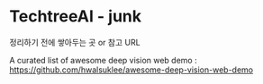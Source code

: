 # TechtreeAI - junk

정리하기 전에 쌓아두는 곳 or 참고 URL

A curated list of awesome deep vision web demo : https://github.com/hwalsuklee/awesome-deep-vision-web-demo

